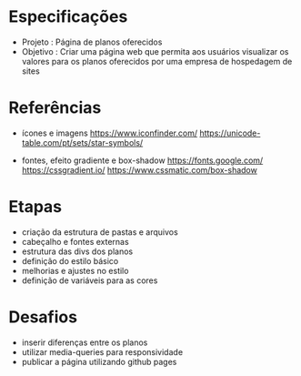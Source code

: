 # Especificações
  + Projeto  : Página de planos oferecidos
  + Objetivo : Criar uma página web que permita aos usuários visualizar os valores para os planos oferecidos 
               por uma empresa de hospedagem de sites

# Referências
- ícones e imagens
  https://www.iconfinder.com/
  https://unicode-table.com/pt/sets/star-symbols/

- fontes, efeito gradiente e box-shadow
  https://fonts.google.com/
  https://cssgradient.io/
  https://www.cssmatic.com/box-shadow

# Etapas
- criação da estrutura de pastas e arquivos
- cabeçalho e fontes externas
- estrutura das divs dos planos
- definição do estilo básico
- melhorias e ajustes no estilo
- definição de variáveis para as cores

# Desafios
- inserir diferenças entre os planos
- utilizar media-queries para responsividade
- publicar a página utilizando github pages